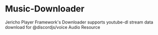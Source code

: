 # Music-Downloader
Jericho Player Framework's Downloader supports youtube-dl stream data download for @discordjs/voice Audio Resource
